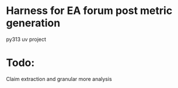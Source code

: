 
# Harness for EA forum post metric generation
py313 uv project


# Todo:
Claim extraction and granular more analysis
